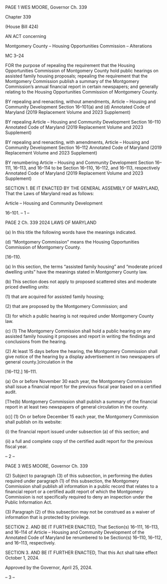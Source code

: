 PAGE 1
WES MOORE, Governor Ch. 339

Chapter 339

(House Bill 424)

AN ACT concerning

Montgomery County – Housing Opportunities Commission – Alterations

MC 3–24

FOR the purpose of repealing the requirement that the Housing Opportunities Commission
of Montgomery County hold public hearings on assisted family housing proposals;
repealing the requirement that the Montgomery Commission publish a summary of
the Montgomery Commission’s annual financial report in certain newspapers; and
generally relating to the Housing Opportunities Commission of Montgomery County.

BY repealing and reenacting, without amendments,
Article – Housing and Community Development
Section 16–101(a) and (d)
Annotated Code of Maryland
(2019 Replacement Volume and 2023 Supplement)

BY repealing
Article – Housing and Community Development
Section 16–110
Annotated Code of Maryland
(2019 Replacement Volume and 2023 Supplement)

BY repealing and reenacting, with amendments,
Article – Housing and Community Development
Section 16–112
Annotated Code of Maryland
(2019 Replacement Volume and 2023 Supplement)

BY renumbering
Article – Housing and Community Development
Section 16–111, 16–113, and 16–114
to be Section 16–110, 16–112, and 16–113, respectively
Annotated Code of Maryland
(2019 Replacement Volume and 2023 Supplement)

SECTION 1. BE IT ENACTED BY THE GENERAL ASSEMBLY OF MARYLAND,
That the Laws of Maryland read as follows:

Article – Housing and Community Development

16–101.
– 1 –

PAGE 2
Ch. 339 2024 LAWS OF MARYLAND

(a) In this title the following words have the meanings indicated.

(d) “Montgomery Commission” means the Housing Opportunities Commission of
Montgomery County.

[16–110.

(a) In this section, the terms “assisted family housing” and “moderate priced
dwelling units” have the meanings stated in Montgomery County law.

(b) This section does not apply to proposed scattered sites and moderate priced
dwelling units:

(1) that are acquired for assisted family housing;

(2) that are proposed by the Montgomery Commission; and

(3) for which a public hearing is not required under Montgomery County
law.

(c) (1) The Montgomery Commission shall hold a public hearing on any
assisted family housing it proposes and report in writing the findings and conclusions from
the hearing.

(2) At least 15 days before the hearing, the Montgomery Commission shall
give notice of the hearing by a display advertisement in two newspapers of general
county.]circulation in the

[16–112.] 16–111.

(a) On or before November 30 each year, the Montgomery Commission shall issue
a financial report for the previous fiscal year based on a certified audit.

[The(b) Montgomery Commission shall publish a summary of the financial report
in at least two newspapers of general circulation in the county.

(c)] (1) On or before December 15 each year, the Montgomery Commission shall
publish on its website:

(i) the financial report issued under subsection (a) of this section;
and

(ii) a full and complete copy of the certified audit report for the
previous fiscal year.

– 2 –

PAGE 3
WES MOORE, Governor Ch. 339

(2) Subject to paragraph (3) of this subsection, in performing the duties
required under paragraph (1) of this subsection, the Montgomery Commission shall publish
all information in a public record that relates to a financial report or a certified audit report
of which the Montgomery Commission is not specifically required to deny an inspection
under the Public Information Act.

(3) Paragraph (2) of this subsection may not be construed as a waiver of
information that is protected by privilege.

SECTION 2. AND BE IT FURTHER ENACTED, That Section(s) 16–111, 16–113,
and 16–114 of Article – Housing and Community Development of the Annotated Code of
Maryland be renumbered to be Section(s) 16–110, 16–112, and 16–113, respectively.

SECTION 3. AND BE IT FURTHER ENACTED, That this Act shall take effect
October 1, 2024.

Approved by the Governor, April 25, 2024.

– 3 –